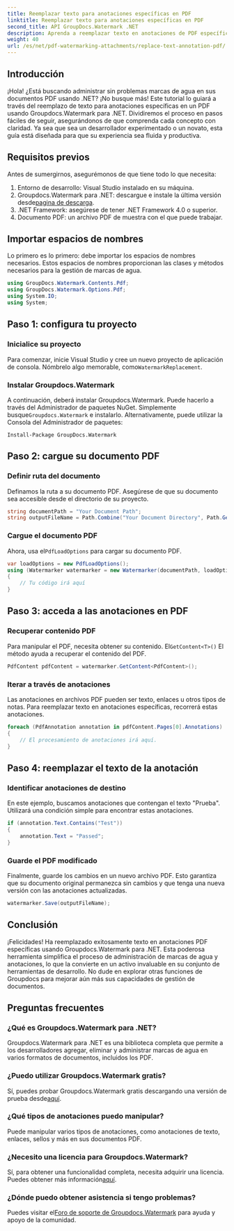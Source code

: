 ```yaml
---
title: Reemplazar texto para anotaciones específicas en PDF
linktitle: Reemplazar texto para anotaciones específicas en PDF
second_title: API GroupDocs.Watermark .NET
description: Aprenda a reemplazar texto en anotaciones de PDF específicas usando Groupdocs.Watermark para .NET con este completo tutorial paso a paso.
weight: 40
url: /es/net/pdf-watermarking-attachments/replace-text-annotation-pdf/
---
```

## Introducción
¡Hola! ¿Está buscando administrar sin problemas marcas de agua en sus documentos PDF usando .NET? ¡No busque más! Este tutorial lo guiará a través del reemplazo de texto para anotaciones específicas en un PDF usando Groupdocs.Watermark para .NET. Dividiremos el proceso en pasos fáciles de seguir, asegurándonos de que comprenda cada concepto con claridad. Ya sea que sea un desarrollador experimentado o un novato, esta guía está diseñada para que su experiencia sea fluida y productiva.
## Requisitos previos
Antes de sumergirnos, asegurémonos de que tiene todo lo que necesita:
1. Entorno de desarrollo: Visual Studio instalado en su máquina.
2.  Groupdocs.Watermark para .NET: descargue e instale la última versión desde[pagina de descarga](https://releases.groupdocs.com/Watermark/net/).
3. .NET Framework: asegúrese de tener .NET Framework 4.0 o superior.
4. Documento PDF: un archivo PDF de muestra con el que puede trabajar.
## Importar espacios de nombres
Lo primero es lo primero: debe importar los espacios de nombres necesarios. Estos espacios de nombres proporcionan las clases y métodos necesarios para la gestión de marcas de agua.
```csharp
using GroupDocs.Watermark.Contents.Pdf;
using GroupDocs.Watermark.Options.Pdf;
using System.IO;
using System;
```
## Paso 1: configura tu proyecto
### Inicialice su proyecto
Para comenzar, inicie Visual Studio y cree un nuevo proyecto de aplicación de consola. Nómbrelo algo memorable, como`WatermarkReplacement`.
### Instalar Groupdocs.Watermark
 A continuación, deberá instalar Groupdocs.Watermark. Puede hacerlo a través del Administrador de paquetes NuGet. Simplemente busque`Groupdocs.Watermark` e instalarlo. Alternativamente, puede utilizar la Consola del Administrador de paquetes:
```shell
Install-Package GroupDocs.Watermark
```
## Paso 2: cargue su documento PDF
### Definir ruta del documento
Definamos la ruta a su documento PDF. Asegúrese de que su documento sea accesible desde el directorio de su proyecto.
```csharp
string documentPath = "Your Document Path";
string outputFileName = Path.Combine("Your Document Directory", Path.GetFileName(documentPath));
```
### Cargue el documento PDF
 Ahora, usa el`PdfLoadOptions` para cargar su documento PDF.
```csharp
var loadOptions = new PdfLoadOptions();
using (Watermarker watermarker = new Watermarker(documentPath, loadOptions))
{
    // Tu código irá aquí
}
```
## Paso 3: acceda a las anotaciones en PDF
### Recuperar contenido PDF
 Para manipular el PDF, necesita obtener su contenido. El`GetContent<T>()` El método ayuda a recuperar el contenido del PDF.
```csharp
PdfContent pdfContent = watermarker.GetContent<PdfContent>();
```
### Iterar a través de anotaciones
Las anotaciones en archivos PDF pueden ser texto, enlaces u otros tipos de notas. Para reemplazar texto en anotaciones específicas, recorrerá estas anotaciones.
```csharp
foreach (PdfAnnotation annotation in pdfContent.Pages[0].Annotations)
{
    // El procesamiento de anotaciones irá aquí.
}
```
## Paso 4: reemplazar el texto de la anotación
### Identificar anotaciones de destino
En este ejemplo, buscamos anotaciones que contengan el texto "Prueba". Utilizará una condición simple para encontrar estas anotaciones.
```csharp
if (annotation.Text.Contains("Test"))
{
    annotation.Text = "Passed";
}
```
### Guarde el PDF modificado
Finalmente, guarde los cambios en un nuevo archivo PDF. Esto garantiza que su documento original permanezca sin cambios y que tenga una nueva versión con las anotaciones actualizadas.
```csharp
watermarker.Save(outputFileName);
```

## Conclusión
¡Felicidades! Ha reemplazado exitosamente texto en anotaciones PDF específicas usando Groupdocs.Watermark para .NET. Esta poderosa herramienta simplifica el proceso de administración de marcas de agua y anotaciones, lo que la convierte en un activo invaluable en su conjunto de herramientas de desarrollo. No dude en explorar otras funciones de Groupdocs para mejorar aún más sus capacidades de gestión de documentos.
## Preguntas frecuentes
### ¿Qué es Groupdocs.Watermark para .NET?
Groupdocs.Watermark para .NET es una biblioteca completa que permite a los desarrolladores agregar, eliminar y administrar marcas de agua en varios formatos de documentos, incluidos los PDF.
### ¿Puedo utilizar Groupdocs.Watermark gratis?
 Sí, puedes probar Groupdocs.Watermark gratis descargando una versión de prueba desde[aquí](https://releases.groupdocs.com/).
### ¿Qué tipos de anotaciones puedo manipular?
Puede manipular varios tipos de anotaciones, como anotaciones de texto, enlaces, sellos y más en sus documentos PDF.
### ¿Necesito una licencia para Groupdocs.Watermark?
 Sí, para obtener una funcionalidad completa, necesita adquirir una licencia. Puedes obtener más información[aquí](https://purchase.groupdocs.com/buy).
### ¿Dónde puedo obtener asistencia si tengo problemas?
 Puedes visitar el[Foro de soporte de Groupdocs.Watermark](https://forum.groupdocs.com/c/watermark/19) para ayuda y apoyo de la comunidad.